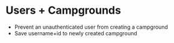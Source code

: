# Users + Campgrounds
* Prevent an unauthenticated user from creating a campground
* Save username+id to newly created campground